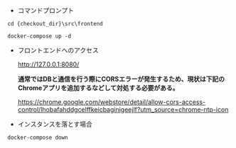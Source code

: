 - コマンドプロンプト

```
cd {checkout_dir}\src\frontend

docker-compose up -d
```

- フロントエンドへのアクセス

  http://127.0.0.1:8080/

  **通常ではDBと通信を行う際にCORSエラーが発生するため、現状は下記のChromeアプリを追加するなどして対処する必要がある。**

  https://chrome.google.com/webstore/detail/allow-cors-access-control/lhobafahddgcelffkeicbaginigeejlf?utm_source=chrome-ntp-icon


- インスタンスを落とす場合

```
docker-compose down
```
